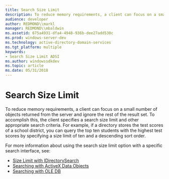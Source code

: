 ```yaml
---
title: Search Size Limit
description: To reduce memory requirements, a client can focus on a small number of objects returned from the server and ignore the rest of the result set.
audience: developer
author: REDMOND\\markl
manager: REDMOND\\mbaldwin
ms.assetid: 675a4931-dfa4-4948-936b-dee27add530c
ms.prod: windows-server-dev
ms.technology: active-directory-domain-services
ms.tgt_platform: multiple
keywords:
- Search Size Limit ADSI
ms.author: windowssdkdev
ms.topic: article
ms.date: 05/31/2018
---
```


# Search Size Limit

To reduce memory requirements, a client can focus on a small number of objects returned from the server and ignore the rest of the result set. To accomplish this, the client specifies a search size limit and other appropriate search criteria. For example, if a directory stores the test scores of a school district, you can query the top ten students with the highest test scores by specifying a size limit of ten and a descending sort order.

For more information about using the search size limit option with a specific search interface, see:

-   [Size Limit with IDirectorySearch](size-limit-with-idirectorysearch.md)
-   [Searching with ActiveX Data Objects](searching-with-activex-data-objects-ado.md)
-   [Searching with OLE DB](searching-with-ole-db.md)

 

 




